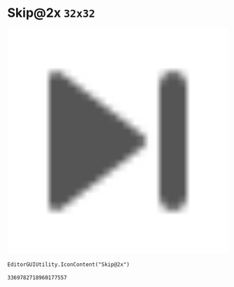 # Skip@2x `32x32`
<img src="/img/Skip@2x.png" width=512 height=512>

``` CSharp
EditorGUIUtility.IconContent("Skip@2x")
```
```
3369782718960177557
```
